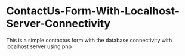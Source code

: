 # ContactUs-Form-With-Localhost-Server-Connectivity

This is a simple contactus form with the database connectivity with localhost server using php


